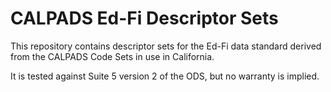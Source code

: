 # CALPADS Ed-Fi Descriptor Sets

This repository contains descriptor sets for the Ed-Fi data standard derived from the CALPADS Code Sets in use in California.

It is tested against Suite 5 version 2 of the ODS, but no warranty is implied.